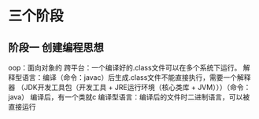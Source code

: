 # 三个阶段
## 阶段一 创建编程思想
oop：面向对象的
跨平台：一个编译好的.class文件可以在多个系统下运行。
解释型语言：编译（命令：javac）后生成.class文件不能直接执行，需要一个解释器
（JDK开发工具包（开发工具 + JRE运行环境（核心类库 + JVM）））（命令：java）
编译后，有一个类就c
编译型语言：编译后的文件时二进制语言，可以被直接运行

<!--stackedit_data:
eyJoaXN0b3J5IjpbNzA0MzI1NzY3LC0yNzkxMDc4MzIsLTM5ND
IxMTQwNCwtMTYxMTAyMjIxMiwtMjA4ODc0NjYxMl19
-->